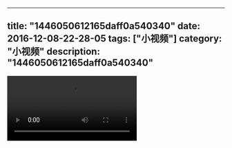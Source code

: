 
---
title: "1446050612165daff0a540340"
date: 2016-12-08-22-28-05
tags: ["小视频"]
category: "小视频"
description: "1446050612165daff0a540340"
---
<video src="http://ohtsqip0g.bkt.clouddn.com/1446050612165daff0a540340.mp4" controls="controls"></video>

